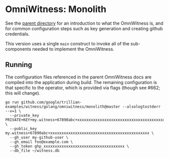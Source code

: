 # OmniWitness: Monolith

See the [parent directory](../) for an introduction to what the OmniWitness is, and for
common configuration steps such as key generation and creating github credentials.

This version uses a single `main` construct to invoke all of the sub-components needed to
implement the OmniWitness. 

## Running

The configuration files referenced in the parent OmniWitness docs are compiled into the
application during build. The remaining configuration is that specific to the operator,
which is provided via flags (though see #662; this will change).

```
go run github.com/google/trillian-examples/witness/golang/omniwitness/monolith@master --alsologtostderr --v=1 \
  --private_key PRIVATE+KEY+my.witness+67890abc+xxxxxxxxxxxxxxxxxxxxxxxxxxxxxxxxxxxxxxxxxxxx \
  --public_key my.witness+67890abc+xxxxxxxxxxxxxxxxxxxxxxxxxxxxxxxxxxxxxxxxxxxx \
  --gh_user my-github-user \
  --gh_email foo@example.com \
  --gh_token ghp_xxxxxxxxxxxxxxxxxxxxxxxxxxxxxxxxxxxx \
  --db_file ~/witness.db
```

